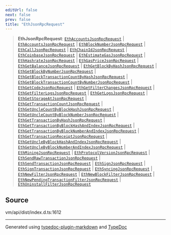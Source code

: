 ```yaml
---
editUrl: false
next: false
prev: false
title: "EthJsonRpcRequest"
---
```


> **EthJsonRpcRequest**: [`EthAccountsJsonRpcRequest`](/generated/type-aliases/ethaccountsjsonrpcrequest/) \| [`EthAccountsJsonRpcRequest`](/generated/type-aliases/ethaccountsjsonrpcrequest/) \| [`EthBlockNumberJsonRpcRequest`](/generated/type-aliases/ethblocknumberjsonrpcrequest/) \| [`EthCallJsonRpcRequest`](/generated/type-aliases/ethcalljsonrpcrequest/) \| [`EthChainIdJsonRpcRequest`](/generated/type-aliases/ethchainidjsonrpcrequest/) \| [`EthCoinbaseJsonRpcRequest`](/generated/type-aliases/ethcoinbasejsonrpcrequest/) \| [`EthEstimateGasJsonRpcRequest`](/generated/type-aliases/ethestimategasjsonrpcrequest/) \| [`EthHashrateJsonRpcRequest`](/generated/type-aliases/ethhashratejsonrpcrequest/) \| [`EthGasPriceJsonRpcRequest`](/generated/type-aliases/ethgaspricejsonrpcrequest/) \| [`EthGetBalanceJsonRpcRequest`](/generated/type-aliases/ethgetbalancejsonrpcrequest/) \| [`EthGetBlockByHashJsonRpcRequest`](/generated/type-aliases/ethgetblockbyhashjsonrpcrequest/) \| [`EthGetBlockByNumberJsonRpcRequest`](/generated/type-aliases/ethgetblockbynumberjsonrpcrequest/) \| [`EthGetBlockTransactionCountByHashJsonRpcRequest`](/generated/type-aliases/ethgetblocktransactioncountbyhashjsonrpcrequest/) \| [`EthGetBlockTransactionCountByNumberJsonRpcRequest`](/generated/type-aliases/ethgetblocktransactioncountbynumberjsonrpcrequest/) \| [`EthGetCodeJsonRpcRequest`](/generated/type-aliases/ethgetcodejsonrpcrequest/) \| [`EthGetFilterChangesJsonRpcRequest`](/generated/type-aliases/ethgetfilterchangesjsonrpcrequest/) \| [`EthGetFilterLogsJsonRpcRequest`](/generated/type-aliases/ethgetfilterlogsjsonrpcrequest/) \| [`EthGetLogsJsonRpcRequest`](/generated/type-aliases/ethgetlogsjsonrpcrequest/) \| [`EthGetStorageAtJsonRpcRequest`](/generated/type-aliases/ethgetstorageatjsonrpcrequest/) \| [`EthGetTransactionCountJsonRpcRequest`](/generated/type-aliases/ethgettransactioncountjsonrpcrequest/) \| [`EthGetUncleCountByBlockHashJsonRpcRequest`](/generated/type-aliases/ethgetunclecountbyblockhashjsonrpcrequest/) \| [`EthGetUncleCountByBlockNumberJsonRpcRequest`](/generated/type-aliases/ethgetunclecountbyblocknumberjsonrpcrequest/) \| [`EthGetTransactionByHashJsonRpcRequest`](/generated/type-aliases/ethgettransactionbyhashjsonrpcrequest/) \| [`EthGetTransactionByBlockHashAndIndexJsonRpcRequest`](/generated/type-aliases/ethgettransactionbyblockhashandindexjsonrpcrequest/) \| [`EthGetTransactionByBlockNumberAndIndexJsonRpcRequest`](/generated/type-aliases/ethgettransactionbyblocknumberandindexjsonrpcrequest/) \| [`EthGetTransactionReceiptJsonRpcRequest`](/generated/type-aliases/ethgettransactionreceiptjsonrpcrequest/) \| [`EthGetUncleByBlockHashAndIndexJsonRpcRequest`](/generated/type-aliases/ethgetunclebyblockhashandindexjsonrpcrequest/) \| [`EthGetUncleByBlockNumberAndIndexJsonRpcRequest`](/generated/type-aliases/ethgetunclebyblocknumberandindexjsonrpcrequest/) \| [`EthMiningJsonRpcRequest`](/generated/type-aliases/ethminingjsonrpcrequest/) \| [`EthProtocolVersionJsonRpcRequest`](/generated/type-aliases/ethprotocolversionjsonrpcrequest/) \| [`EthSendRawTransactionJsonRpcRequest`](/generated/type-aliases/ethsendrawtransactionjsonrpcrequest/) \| [`EthSendTransactionJsonRpcRequest`](/generated/type-aliases/ethsendtransactionjsonrpcrequest/) \| [`EthSignJsonRpcRequest`](/generated/type-aliases/ethsignjsonrpcrequest/) \| [`EthSignTransactionJsonRpcRequest`](/generated/type-aliases/ethsigntransactionjsonrpcrequest/) \| [`EthSyncingJsonRpcRequest`](/generated/type-aliases/ethsyncingjsonrpcrequest/) \| [`EthNewFilterJsonRpcRequest`](/generated/type-aliases/ethnewfilterjsonrpcrequest/) \| [`EthNewBlockFilterJsonRpcRequest`](/generated/type-aliases/ethnewblockfilterjsonrpcrequest/) \| [`EthNewPendingTransactionFilterJsonRpcRequest`](/generated/type-aliases/ethnewpendingtransactionfilterjsonrpcrequest/) \| [`EthUninstallFilterJsonRpcRequest`](/generated/type-aliases/ethuninstallfilterjsonrpcrequest/)

## Source

vm/api/dist/index.d.ts:1612

***
Generated using [typedoc-plugin-markdown](https://www.npmjs.com/package/typedoc-plugin-markdown) and [TypeDoc](https://typedoc.org/)
